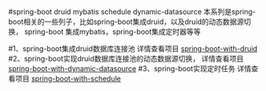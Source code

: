 #spring-boot druid mybatis schedule dynamic-datasource
    本系列是spring-boot相关的一些列子，比如spring-boot集成druid，以及druid的动态数据源切换，
    spring-boot 集成mybatis，spring-boot集成定时器等等

#1、spring-boot集成druid数据库连接池
详情查看项目 [spring-boot-with-druid](spring-boot-with-druid/)
#2、spring-boot实现druid数据库连接池的动态数据源切换，
详情查看项目 [spring-boot-with-dynamic-datasource](spring-boot-with-dynamic-datasource/)
#3、spring-boot实现定时任务
详情查看项目 [spring-boot-with-schedule](spring-boot-with-schedule/)